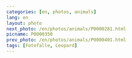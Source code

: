 ```yaml
---
categories: [en, photos, animals]
lang: en
layout: photo
next_photo: /en/photos/animals/P0000281.html
picname: P0000350
prev_photo: /en/photos/animals/P0000401.html
tags: [Fotofalle, Leopard]
---
```

